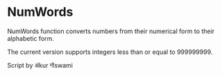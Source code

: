 # NumWords

NumWords function converts numbers from their numerical form to their alphabetic form.

The current version supports integers less than or equal to 999999999.

Script by अंkur गोswami

